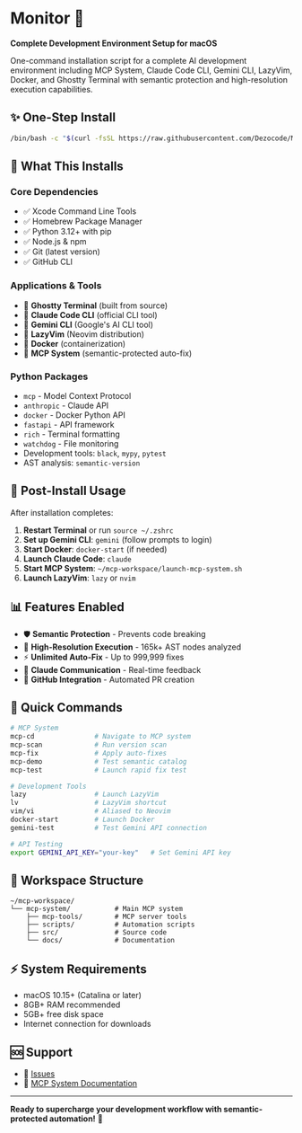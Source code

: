 # Monitor 🚀
**Complete Development Environment Setup for macOS**

One-command installation script for a complete AI development environment including MCP System, Claude Code CLI, Gemini CLI, LazyVim, Docker, and Ghostty Terminal with semantic protection and high-resolution execution capabilities.

## ✨ **One-Step Install**

```bash
/bin/bash -c "$(curl -fsSL https://raw.githubusercontent.com/Dezocode/Monitor/main/install.sh)"
```

## 🎯 **What This Installs**

### **Core Dependencies**
- ✅ Xcode Command Line Tools
- ✅ Homebrew Package Manager  
- ✅ Python 3.12+ with pip
- ✅ Node.js & npm
- ✅ Git (latest version)
- ✅ GitHub CLI

### **Applications & Tools**
- 👻 **Ghostty Terminal** (built from source)
- 🤖 **Claude Code CLI** (official CLI tool)
- 💎 **Gemini CLI** (Google's AI CLI tool)
- 📝 **LazyVim** (Neovim distribution)
- 🐳 **Docker** (containerization)
- 🔧 **MCP System** (semantic-protected auto-fix)

### **Python Packages**
- `mcp` - Model Context Protocol
- `anthropic` - Claude API
- `docker` - Docker Python API
- `fastapi` - API framework  
- `rich` - Terminal formatting
- `watchdog` - File monitoring
- Development tools: `black`, `mypy`, `pytest`
- AST analysis: `semantic-version`

## 🚀 **Post-Install Usage**

After installation completes:

1. **Restart Terminal** or run `source ~/.zshrc`
2. **Set up Gemini CLI**: `gemini` (follow prompts to login)
3. **Start Docker**: `docker-start` (if needed)
4. **Launch Claude Code**: `claude`
5. **Start MCP System**: `~/mcp-workspace/launch-mcp-system.sh`
6. **Launch LazyVim**: `lazy` or `nvim`

## 📊 **Features Enabled**

- 🛡️ **Semantic Protection** - Prevents code breaking
- 🔬 **High-Resolution Execution** - 165k+ AST nodes analyzed  
- ⚡ **Unlimited Auto-Fix** - Up to 999,999 fixes
- 💬 **Claude Communication** - Real-time feedback
- 🐙 **GitHub Integration** - Automated PR creation

## 🔧 **Quick Commands**

```bash
# MCP System
mcp-cd               # Navigate to MCP system
mcp-scan             # Run version scan
mcp-fix              # Apply auto-fixes  
mcp-demo             # Test semantic catalog
mcp-test             # Launch rapid fix test

# Development Tools
lazy                 # Launch LazyVim
lv                   # LazyVim shortcut
vim/vi               # Aliased to Neovim
docker-start         # Launch Docker
gemini-test          # Test Gemini API connection

# API Testing
export GEMINI_API_KEY="your-key"   # Set Gemini API key
```

## 📂 **Workspace Structure**

```
~/mcp-workspace/
└── mcp-system/           # Main MCP system
    ├── mcp-tools/        # MCP server tools
    ├── scripts/          # Automation scripts  
    ├── src/              # Source code
    └── docs/             # Documentation
```

## ⚡ **System Requirements**

- macOS 10.15+ (Catalina or later)
- 8GB+ RAM recommended
- 5GB+ free disk space
- Internet connection for downloads

## 🆘 **Support**

- 🐛 [Issues](https://github.com/Dezocode/Monitor/issues)
- 📖 [MCP System Documentation](https://github.com/Dezocode/mcp-system)

---

**Ready to supercharge your development workflow with semantic-protected automation!** 🎉